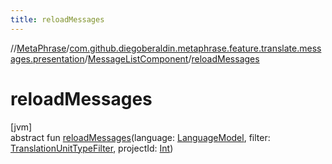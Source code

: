 ```yaml
---
title: reloadMessages
---
```

//[MetaPhrase](../../../index.html)/[com.github.diegoberaldin.metaphrase.feature.translate.messages.presentation](../index.html)/[MessageListComponent](index.html)/[reloadMessages](reload-messages.html)



# reloadMessages



[jvm]\
abstract fun [reloadMessages](reload-messages.html)(language: [LanguageModel](../../com.github.diegoberaldin.metaphrase.domain.language.data/-language-model/index.html), filter: [TranslationUnitTypeFilter](../../com.github.diegoberaldin.metaphrase.domain.project.data/-translation-unit-type-filter/index.html), projectId: [Int](https://kotlinlang.org/api/latest/jvm/stdlib/kotlin/-int/index.html))




